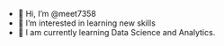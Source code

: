- 👋 Hi, I’m @meet7358
- 👀 I’m interested in learning new skills
- 🌱 I am currently learning Data Science and Analytics.


<!---
meet7358/meet7358 is a ✨ special ✨ repository because its `README.md` (this file) appears on your GitHub profile.
You can click the Preview link to take a look at your changes.
--->
